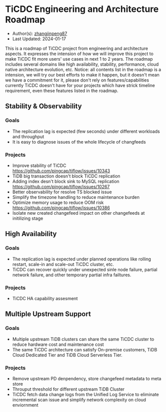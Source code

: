 # TiCDC Engineering and Architecture Roadmap

- Author(s): [zhangjinpeng87](https://github.com/zhangjinpeng87)
- Last Updated: 2024-01-17

This is a roadmap of TiCDC project from engineering and architecture aspects. It expresses the intension of how we will improve this project to make TiCDC fit more users' use cases in next 1 to 2 years. The roadmap includes several domains like high availability, stability, performance, cloud native architecture evolution, etc. Notice: all contents list in the roadmap is a intension, we will try our best efforts to make it happen, but it doesn't mean we have a commitment for it, please don't rely on features/capabilities currently TiCDC doesn't have for your projects which have strick timeline requirement, even these features listed in the roadmap.

## Stability & Observability

### Goals

- The replication lag is expected (few seconds) under different workloads and throughput
- It is easy to diagnose issues of the whole lifecycle of changfeeds

### Projects

- Improve stability of TiCDC https://github.com/pingcap/tiflow/issues/10343
- TiDB big transaction doesn't block TiCDC replication
- Adding index desn't block sink to MySQL replication https://github.com/pingcap/tiflow/issues/10267
- Better observability for resolve TS blocked issue
- Simplify the timezone handling to reduce maintenance burden
- Optimize memory usage to reduce OOM risk https://github.com/pingcap/tiflow/issues/10386
- Isolate new created changefeed impact on other changefeeds at initilizing stage

## High Availability

### Goals

- The replication lag is expected under planned operations like rolling restart, scale-in and scale-out TiCDC cluster, etc.
- TiCDC can recover quickly under unexpected sinle node failure, partial network failure, and other temporary partial infra failtures.

### Projects

- TiCDC HA capability assesment

## Multiple Upstream Support

### Goals

- Multiple upstream TiDB clusters can share the same TiCDC cluster to reduce hardware cost and maintenance cost
- The same TiCDC architecture can satisfy On-premise customers, TiDB Cloud Dedicated Tier and TiDB Cloud Serverless Tier.

### Projects

- Remove upstream PD denpendency, store changefeed metadata to meta store
- Throuput threshold for different upstream TiDB Cluster
- TiCDC fetch data change logs from the Unified Log Service to eliminate incremental scan issue and simplify network complexity on cloud enviornment
